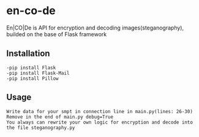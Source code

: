 # en-co-de
En|CO|De is API for encryption and decoding images(steganography), builded on the base of Flask framework


## Installation
    -pip install Flask
    -pip install Flask-Mail
    -pip install Pillow

## Usage
    Write data for your smpt in connection line in main.py(lines: 26-30)
    Remove in the end of main.py debug=True
    You always can rewrite your own logic for encryption and decode into the file steganography.py

